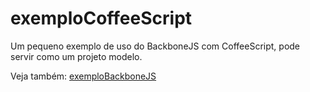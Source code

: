 exemploCoffeeScript
=================

Um pequeno exemplo de uso do BackboneJS com CoffeeScript, pode servir como um projeto modelo.

Veja também: <a href="http://github.com/carlosmenezes/exemploBackboneJS">exemploBackboneJS</a>
